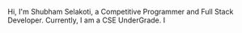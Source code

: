 Hi, I'm Shubham Selakoti, a Competitive Programmer and Full Stack Developer. Currently, I am a CSE UnderGrade. I
